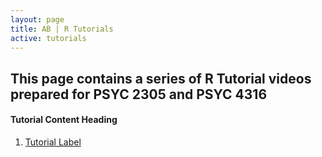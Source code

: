 ```yaml
---
layout: page
title: AB | R Tutorials
active: tutorials
---
```

<!--- 
# CONTENT COMING SOON
 <center>
<img src="https://media.giphy.com/media/5AiQLaZhFBeGk/giphy.gif" width="480" height="269" class="img-responsive" alt="Responsive image">
</center> --->

## This page contains a series of R Tutorial videos prepared for PSYC 2305 and PSYC 4316

#### Tutorial Content Heading
1. [Tutorial Label](http://aaronbaggett.com/videotest)